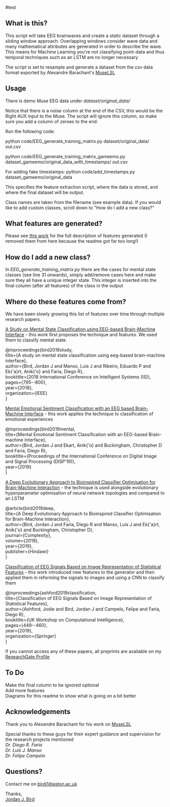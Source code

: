#test
## What is this?
This script will take EEG brainwaves and create a static dataset through a sliding window approach. Overlapping windows consider wave data and many mathematical attributes are generated in order to describe the wave. This means for Machine Learning you're not classifying point-data and thus temporal techniques such as an LSTM are no longer necessary 

The script is set to resample and generate a dataset from the csv data format exported by Alexandre Barachant's [MuseLSL](https://github.com/alexandrebarachant/muse-lsl)


## Usage
There is demo Muse EEG data under *dataset/original_data/*

Notice that there is a noise column at the end of the CSV, this would be the Right AUX input to the Muse. The script will ignore this column, so make sure you add a column of zeroes to the end.

Run the following code:

python code/EEG_generate_training_matrix.py dataset/original_data/ out.csv

python code/EEG_generate_training_matrix_gameemo.py dataset_gameemo/original_data_with_timestamps/ out.csv

For adding fake timestamps:
python code/add_timestamps.py dataset_gameemo/original_data

This specifies the feature extraction script, where the data is stored, and where the final dataset will be output.

Class names are taken from the filename (see example data). If you would like to add custom classes, scroll down to "How do I add a new class?"

## What features are generated?
Please see [this work](https://link.springer.com/chapter/10.1007/978-3-030-29933-0_37) for the full description of features generated (I removed them from here because the readme got far too long!)

## How do I add a new class?
In *EEG_generate_training_matrix.py* there are the cases for mental state classes (see line 31 onwards), simply add/remove cases here and make sure they all have a unique integer state. This integer is inserted into the final column (after all features) of the class in the output

## Where do these features come from?
We have been slowly growing this list of features over time through multiple research papers.

[A Study on Mental State Classification using EEG-based Brain-Machine Interface](https://ieeexplore.ieee.org/abstract/document/8710576) - this work first proposes the technique and features. We used them to classify mental state. 

@inproceedings{bird2018study,  
  title={A study on mental state classification using eeg-based brain-machine interface},  
  author={Bird, Jordan J and Manso, Luis J and Ribeiro, Eduardo P and Ek{\'a}rt, Anik{\'o} and Faria, Diego R},  
  booktitle={2018 International Conference on Intelligent Systems (IS)},  
  pages={795--800},  
  year={2018},  
  organization={IEEE}  
}

[Mental Emotional Sentiment Classification with an EEG based Brain-Machine Interface](https://www.researchgate.net/profile/Jordan_Bird2/publication/329403546_Mental_Emotional_Sentiment_Classification_with_an_EEG-based_Brain-machine_Interface/links/5c2f74c092851c22a35975c5/Mental-Emotional-Sentiment-Classification-with-an-EEG-based-Brain-machine-Interface.pdf) - this work applies the technique to classification of emotional experiences

@inproceedings{bird2019mental,  
  title={Mental Emotional Sentiment Classification with an EEG-based Brain-machine Interface},  
  author={Bird, Jordan J and Ekart, Anik{\'o} and Buckingham, Christopher D and Faria, Diego R},  
  booktitle={Proceedings of the International Conference on Digital Image and Signal Processing (DISP’19)},  
  year={2019}  
}

[A Deep Evolutionary Approach to Bioinspired Classifier Optimisation for Brain-Machine Interaction](https://www.hindawi.com/journals/complexity/2019/4316548/abs/) - the technique is used alongside evolutionary hyperparameter optimisation of neural network topologies and compared to an LSTM 

@article{bird2019deep,  
  title={A Deep Evolutionary Approach to Bioinspired Classifier Optimisation for Brain-Machine Interaction},  
  author={Bird, Jordan J and Faria, Diego R and Manso, Luis J and Ek{\'a}rt, Anik{\'o} and Buckingham, Christopher D},  
  journal={Complexity},  
  volume={2019},  
  year={2019},  
  publisher={Hindawi}  
}

[Classification of EEG Signals Based on Image Representation of Statistical Features](https://link.springer.com/chapter/10.1007/978-3-030-29933-0_37) - this work introduced new features to the generator and then applied them in reforming the signals to images and using a CNN to classify them 

@inproceedings{ashford2019classification,  
  title={Classification of EEG Signals Based on Image Representation of Statistical Features},  
  author={Ashford, Jodie and Bird, Jordan J and Campelo, Felipe and Faria, Diego R},  
  booktitle={UK Workshop on Computational Intelligence},  
  pages={449--460},  
  year={2019},  
  organization={Springer}  
}  



If you cannot access any of these papers, all preprints are available on my [ResearchGate Profile](https://www.researchgate.net/profile/Jordan_Bird2)


## To Do
Make the final column to be ignored optional  
Add more features  
Diagrams for this readme to show what is going on a bit better  

## Acknowledgements
Thank you to Alexandre Barachant for his work on [MuseLSL](https://github.com/alexandrebarachant/muse-lsl)

Special thanks to these guys for their expert guidance and supervision for the research projects mentioned  
*Dr. Diego R. Faria*  
*Dr. Luis J. Manso*  
*Dr. Felipe Campelo*   

## Questions? 
Contact me on birdj1@aston.ac.uk

Thanks,  
[Jordan J. Bird](http://jordanjamesbird.com/)


